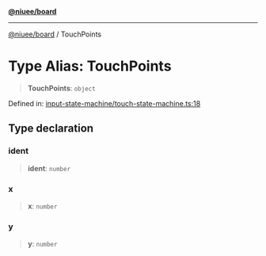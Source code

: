 [**@niuee/board**](../README.md)

***

[@niuee/board](../globals.md) / TouchPoints

# Type Alias: TouchPoints

> **TouchPoints**: `object`

Defined in: [input-state-machine/touch-state-machine.ts:18](https://github.com/niuee/board/blob/a0a1179721d4f4b943b6a9bc156753ac9737e502/src/input-state-machine/touch-state-machine.ts#L18)

## Type declaration

### ident

> **ident**: `number`

### x

> **x**: `number`

### y

> **y**: `number`

